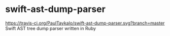 # swift-ast-dump-parser
https://travis-ci.org/PaulTaykalo/swift-ast-dump-parser.svg?branch=master
Swift AST tree dump parser written in Ruby
